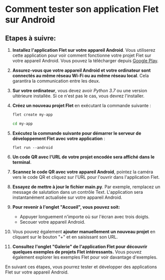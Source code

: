 # Comment tester son application Flet sur Android

## Etapes à suivre:

1. **Installez l'application Flet sur votre appareil Android**. Vous utiliserez cette application pour voir comment fonctionne votre projet Flet sur votre appareil Android. Vous pouvez la télécharger depuis [Google Play](https://play.google.com/store/apps/details?id=com.appveyor.flet&pli=1).

2. **Assurez-vous que votre appareil Android et votre ordinateur sont connectés au même réseau Wi-Fi ou au même réseau local**. Cela garantira la communication entre les deux.

3. **Sur votre ordinateur**, vous devez avoir *Python 3.7* ou une version ultérieure installée. Si ce n'est pas le cas, vous devrez l'installer.

4. **Créez un nouveau projet Flet** en exécutant la commande suivante :

   ```bash
   flet create my-app
   
   cd my-app
   ```

5. **Exécutez la commande suivante pour démarrer le serveur de développement Flet avec votre application** :
   ```
   flet run --android
   ```

6. **Un code QR avec l'URL de votre projet encodée sera affiché dans le terminal**. 

7. **Scannez le code QR avec votre appareil Android**, pointez la caméra vers le code QR et cliquez sur l'URL pour l'ouvrir dans l'application Flet.

8. **Essayez de mettre à jour le fichier main.py**. Par exemple, remplacez un message de salutation dans un contrôle Text. L'application sera instantanément actualisée sur votre appareil Android.

9. **Pour revenir à l'onglet "Accueil", vous pouvez soit:**
    - Appuyer longuement n'importe où sur l'écran avec trois doigts.
    - Secouer votre appareil Android.

10. Vous pouvez également **ajouter manuellement un nouveau projet** en cliquant sur le bouton "+" et en saisissant son URL.

11. **Consultez l'onglet "Galerie" de l'application Flet pour découvrir quelques exemples de projets Flet intéressants.** Vous pouvez également explorer les exemples Flet pour voir davantage d'exemples.

En suivant ces étapes, vous pourrez tester et développer des applications Flet sur votre appareil Android.
